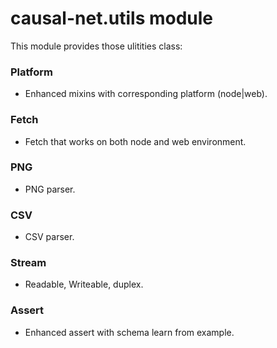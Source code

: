 # causal-net.utils module

This module provides those ulitities class:

### Platform 
- Enhanced mixins with corresponding platform (node|web).
### Fetch 
- Fetch that works on both node and web environment.
### PNG 
- PNG parser.
### CSV 
- CSV parser.
### Stream 
- Readable, Writeable, duplex.
### Assert 
- Enhanced assert with schema learn from example.